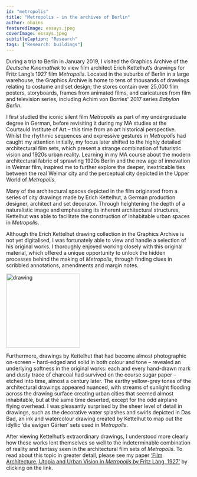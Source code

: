 ```yaml
---
id: "metropolis"
title: "Metropolis - in the archives of Berlin"
author: obains
featuredImage: essays.jpeg
coverImage: essays.jpeg
subtitleCaption: "Research"
tags: ["Research: buildings"]
---
```

During a trip to Berlin in January 2019, I visited the Graphics Archive of the *Deutsche Kinomathek* to view film architect Erich Kettelhut’s drawings for Fritz Lang’s 1927 film *Metropolis*. Located in the suburbs of Berlin in a large warehouse, the Graphics Archive is home to tens of thousands of drawings relating to costume and set design; the stores contain over 25,000 film posters, storyboards, frames from animated films, and caricatures from film and television series, including Achim von Borries' 2017 series *Babylon Berlin*.
 
I first studied the iconic silent film *Metropolis* as part of my undergraduate degree in German, before revisiting it during my MA studies at the Courtauld Institute of Art – this time from an art historical perspective. Whilst the rhythmic sequences and expressive gestures in *Metropolis* had caught my attention initially, my focus later shifted to the highly detailed architectural film sets, which present a strange combination of futuristic vision and 1920s urban reality. Learning in my MA course about the modern architectural fabric of sprawling 1920s Berlin and the new age of innovation in Weimar film, inspired me to further explore the deeper, inextricable ties between the real Weimar city and the perceptual city depicted in the Upper World of *Metropolis*.

Many of the architectural spaces depicted in the film originated from a series of city drawings made by Erich Kettelhut, a German production designer, architect and set decorator. Through heightening the depth of a naturalistic image and emphasising its inherent architectural structures, Kettelhut was able to facilitate the construction of inhabitable urban spaces in *Metropolis*.

Although the Erich Kettelhut drawing collection in the Graphics Archive is not yet digitalised, I was fortunately able to view and handle a selection of his original works. I thoroughly enjoyed working closely with this original material, which offered a unique opportunity to unlock the hidden processes behind the making of *Metropolis*, through finding clues in scribbled annotations, amendments and margin notes.

<img src="https://live.staticflickr.com/4561/38054606355_26429c884f_b.jpg" alt="drawing" width="200"/>
	

Furthermore, drawings by Kettelhut that had become almost photographic on-screen – hard-edged and solid in both colour and tone – revealed an underlying softness in the original works: each and every hand-drawn mark and dusty trace of charcoal had survived on the course sugar paper – etched into time, almost a century later. The earthy yellow-grey tones of the architectural drawings appeared nuanced, with streams of sunlight flooding across the drawing surface creating urban cities that seemed almost inhabitable, but at the same time deserted, except for the odd airplane flying overhead. I was pleasantly surprised by the sheer level of detail in drawings, such as the decorative water splashes and swirls depicted in Das Bad, an ink and watercolour drawing created by Kettelhut to map out the idyllic ‘die ewigen Gärten’ sets used in *Metropolis*. 

After viewing Kettelhut’s extraordinary drawings, I understood more clearly how these works lent themselves so well to the indeterminable combination of reality and fantasy seen in the architectural film sets of *Metropolis*. To read about this topic in greater detail, please see my paper [‘Film Architecture, Utopia and Urban Vision in *Metropolis* by Fritz Lang, 1927’](https://github.com/floraml/filehosting/raw/master/Film%20Architecture%2C%20Utopia%20and%20Urban%20Vision.pdf "Download") by clicking on the link.
